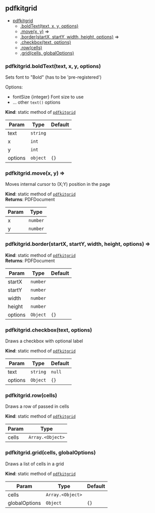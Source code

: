 <a name="module_pdfkitgrid"></a>

## pdfkitgrid

* [pdfkitgrid](#module_pdfkitgrid)
    * [.boldText(text, x, y, options)](#module_pdfkitgrid.boldText)
    * [.move(x, y)](#module_pdfkitgrid.move) ⇒
    * [.border(startX, startY, width, height, options)](#module_pdfkitgrid.border) ⇒
    * [.checkbox(text, options)](#module_pdfkitgrid.checkbox)
    * [.row(cells)](#module_pdfkitgrid.row)
    * [.grid(cells, globalOptions)](#module_pdfkitgrid.grid)

<a name="module_pdfkitgrid.boldText"></a>

### pdfkitgrid.boldText(text, x, y, options)
Sets font to "Bold" (has to be 'pre-registered')

Options:

- fontSize {integer} Font size to use
- ... other `text()` options

**Kind**: static method of [<code>pdfkitgrid</code>](#module_pdfkitgrid)  

| Param | Type | Default |
| --- | --- | --- |
| text | <code>string</code> |  | 
| x | <code>int</code> |  | 
| y | <code>int</code> |  | 
| options | <code>object</code> | <code>{}</code> | 

<a name="module_pdfkitgrid.move"></a>

### pdfkitgrid.move(x, y) ⇒
Moves internal cursor to (X;Y) position in the page

**Kind**: static method of [<code>pdfkitgrid</code>](#module_pdfkitgrid)  
**Returns**: PDFDocument  

| Param | Type |
| --- | --- |
| x | <code>number</code> | 
| y | <code>number</code> | 

<a name="module_pdfkitgrid.border"></a>

### pdfkitgrid.border(startX, startY, width, height, options) ⇒
**Kind**: static method of [<code>pdfkitgrid</code>](#module_pdfkitgrid)  
**Returns**: PDFDocument  

| Param | Type | Default |
| --- | --- | --- |
| startX | <code>number</code> |  | 
| startY | <code>number</code> |  | 
| width | <code>number</code> |  | 
| height | <code>number</code> |  | 
| options | <code>Object</code> | <code>{}</code> | 

<a name="module_pdfkitgrid.checkbox"></a>

### pdfkitgrid.checkbox(text, options)
Draws a checkbox with optional label

**Kind**: static method of [<code>pdfkitgrid</code>](#module_pdfkitgrid)  

| Param | Type | Default |
| --- | --- | --- |
| text | <code>string</code> | <code>null</code> | 
| options | <code>Object</code> | <code>{}</code> | 

<a name="module_pdfkitgrid.row"></a>

### pdfkitgrid.row(cells)
Draws a row of passed in cells

**Kind**: static method of [<code>pdfkitgrid</code>](#module_pdfkitgrid)  

| Param | Type |
| --- | --- |
| cells | <code>Array.&lt;Object&gt;</code> | 

<a name="module_pdfkitgrid.grid"></a>

### pdfkitgrid.grid(cells, globalOptions)
Draws a list of cells in a grid

**Kind**: static method of [<code>pdfkitgrid</code>](#module_pdfkitgrid)  

| Param | Type | Default |
| --- | --- | --- |
| cells | <code>Array.&lt;Object&gt;</code> |  | 
| globalOptions | <code>Object</code> | <code>{}</code> | 


